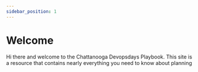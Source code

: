 ```yaml
---
sidebar_position: 1
---
```


# Welcome

Hi there and welcome to the Chattanooga Devopsdays Playbook. This site is a resource that contains nearly everything you need to know about planning 